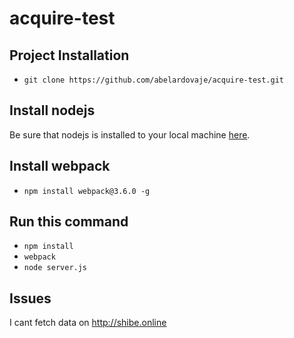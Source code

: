 # acquire-test

## Project Installation
- `git clone https://github.com/abelardovaje/acquire-test.git`

## Install nodejs
Be sure that nodejs is installed to your local machine [here](https://nodejs.org/en/).


## Install webpack 
- `npm install webpack@3.6.0 -g`

## Run this command
- `npm install`
- `webpack`
- `node server.js`

## Issues
I cant fetch data on http://shibe.online
